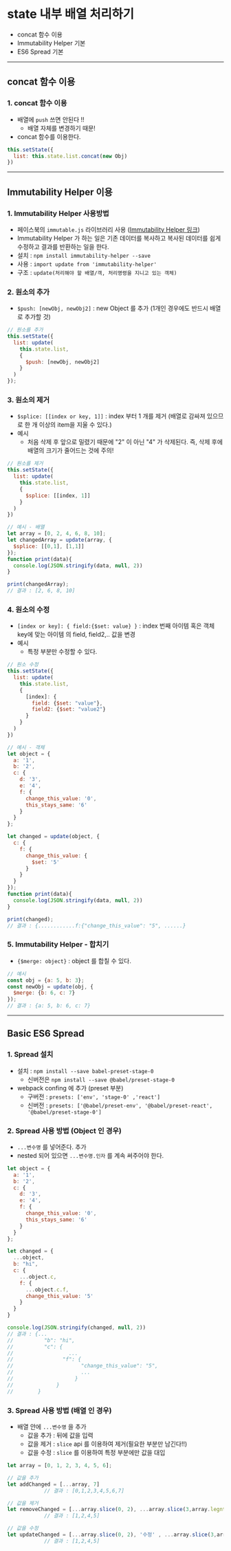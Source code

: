 # state 내부 배열 처리하기
  - concat 함수 이용
  - Immutability Helper 기본
  - ES6 Spread 기본

---

## concat 함수 이용
  ### 1. concat 함수 이용
  - 배열에 `push` 쓰면 안된다 !!
    - 배열 자체를 변경하기 때문!
  - concat 함수를 이용한다.

  ```javascript
  this.setState({
    list: this.state.list.concat(new Obj)
  })
  ```

---

## Immutability Helper 이용
  ### 1. Immutability Helper 사용방법
  - 페이스북의 `immutable.js` 라이브러리 사용 ([Immutability Helper 링크](https://github.com/kolodny/immutability-helper))
  - Immutability Helper 가 하는 일은 기존 데이터를 복사하고 복사된 데이터를 쉽게 수정하고 결과를 반환하는 일을 한다.
  - 설치 : `npm install immutability-helper --save`
  - 사용 : `import update from 'immutability-helper'`
  - 구조 : `update(처리해야 할 배열/객, 처리명령을 지니고 있는 객체)`

  ### 2. 원소의 추가
  - `$push: [newObj, newObj2]` : new Object 를 추가 (1개인 경우에도 반드시 배열로 추가할 것)

  ```javascript
  // 원소를 추가
  this.setState({
    list: update(
      this.state.list,
      {
        $push: [newObj, newObj2]
      }
    )
  });
  ```

  ### 3. 원소의 제거
  - `$splice: [[index or key, 1]]` : index 부터 1 개를 제거 (배열로 감싸져 있으므로 한 개 이상의 item을 지울 수 있다.)  
  - 예시
    - 처음 삭제 후 앞으로 밀렸기 때문에 "2" 이 아닌 "4" 가 삭제된다. 즉, 삭제 후에 배열의 크기가 줄어드는 것에 주의!

  ```javascript
  // 원소를 제거
  this.setState({
    list: update(
      this.state.list,
      {
        $splice: [[index, 1]]
      }
    )
  })

  // 예시 - 배열
  let array = [0, 2, 4, 6, 8, 10];
  let changedArray = update(array, {
    $splice: [[0,1], [1,1]]
  });
  function print(data){
    console.log(JSON.stringify(data, null, 2))
  }

  print(changedArray);
  // 결과 : [2, 6, 8, 10]
  ```

  ### 4. 원소의 수정
  - `[index or key]: { field:{$set: value} }` : index 번째 아이템 혹은 객체key에 맞는 아이템 의 field, field2,.. 값을 변경
  - 예시
    - 특정 부분만 수정할 수 있다.

  ```javascript
  // 원소 수정
  this.setState({
    list: update(
      this.state.list,
      {
        [index]: {
          field: {$set: "value"},
          field2: {$set: "value2"}
        }
      }
    )
  })

  // 예시 - 객체
  let object = {
    a: '1',
    b: '2',
    c: {
      d: '3',
      e: '4',
      f: {
        change_this_value: '0',
        this_stays_same: '6'
      }
    }
  };

  let changed = update(object, {
    c: {
      f: {
        change_this_value: {
          $set: '5'
        }
      }
    }
  });
  function print(data){
    console.log(JSON.stringify(data, null, 2))
  }

  print(changed);
  // 결과 : {............f:{"change_this_value": "5", ......}
  ```

  ### 5. Immutability Helper - 합치기
  - `{$merge: object}` : object 를 합칠 수 있다.

  ```javascript
  // 예시
  const obj = {a: 5, b: 3};
  const newObj = update(obj, {
    $merge: {b: 6, c: 7}
  });
  // 결과 : {a: 5, b: 6, c: 7}
  ```

---

## Basic ES6 Spread
  ### 1. Spread 설치
  - 설치 : `npm install --save babel-preset-stage-0`
    - 신버전은 `npm install --save @babel/preset-stage-0`
  - webpack confing 에 추가 (preset 부분)
    - 구버전 : `presets: ['env', 'stage-0' ,'react']`
    - 신버전 : `presets: ['@babel/preset-env', '@babel/preset-react', '@babel/preset-stage-0']`

  ### 2. Spread 사용 방법 (Object 인 경우)
  - `...변수명` 를 넣어준다. 추가
  - nested 되어 있으면 `...변수명.인자` 를 계속 써주어야 한다.

  ```javascript
  let object = {
    a: '1',
    b: '2',
    c: {
      d: '3',
      e: '4',
      f: {
        change_this_value: '0',
        this_stays_same: '6'
      }
    }
  };

  let changed = {
    ...object,
    b: "hi",
    c: {
      ...object.c,
      f: {
        ...object.c.f,
        change_this_value: '5'
      }
    }
  }

  console.log(JSON.stringify(changed, null, 2))
  // 결과 : {...
  //          "b": "hi",
  //          "c": {
  //                  ...
  //                "f": {
  //                      "change_this_value": "5",
  //                      ...
  //                    }
  //              }
  //        }
  ```

  ### 3. Spread 사용 방법 (배열 인 경우)
  - 배열 안에 `...변수명` 을 추가
    - 값을 추가 : 뒤에 값을 입력
    - 값을 제거 : `slice` api 를 이용하여 제거(필요한 부분만 남긴다!!)
    - 값을 수정 : `slice` 를 이용하여 특정 부분에만 값을 대입

  ```javascript
  let array = [0, 1, 2, 3, 4, 5, 6];

  // 값을 추가
  let addChanged = [...array, 7]
              // 결과 : [0,1,2,3,4,5,6,7]

  // 값을 제거
  let removeChanged = [...array.slice(0, 2), ...array.slice(3,array.legnth -1)]
              // 결과 : [1,2,4,5]

  // 값을 수정
  let updateChanged = [...array.slice(0, 2), '수정' , ...array.slice(3,array.legnth -1)]
              // 결과 : [1,2,4,5]
  ```
